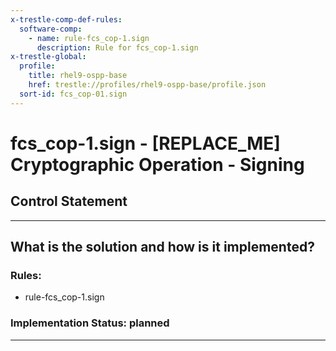 ```yaml
---
x-trestle-comp-def-rules:
  software-comp:
    - name: rule-fcs_cop-1.sign
      description: Rule for fcs_cop-1.sign
x-trestle-global:
  profile:
    title: rhel9-ospp-base
    href: trestle://profiles/rhel9-ospp-base/profile.json
  sort-id: fcs_cop-01.sign
---
```


# fcs_cop-1.sign - \[REPLACE_ME\] Cryptographic Operation - Signing

## Control Statement

______________________________________________________________________

## What is the solution and how is it implemented?

<!-- For implementation status enter one of: implemented, partial, planned, alternative, not-applicable -->

<!-- Note that the list of rules under ### Rules: is read-only and changes will not be captured after assembly to JSON -->

<!-- Add control implementation description here for control: fcs_cop-1.sign -->

### Rules:

  - rule-fcs_cop-1.sign

### Implementation Status: planned

______________________________________________________________________
